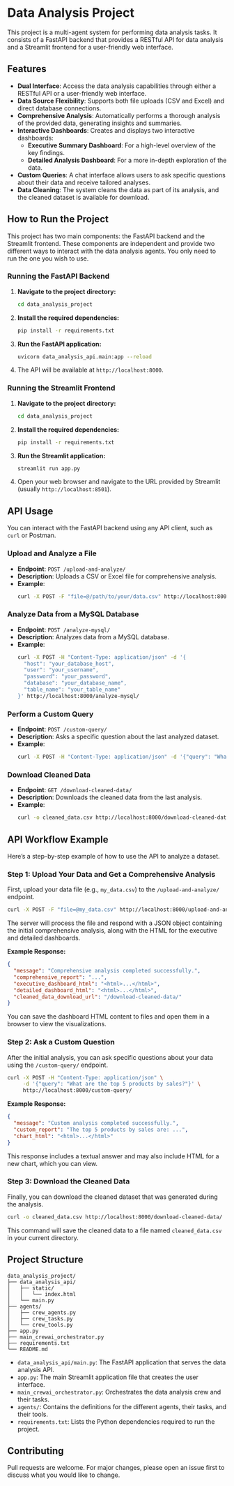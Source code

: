 # Data Analysis Project

This project is a multi-agent system for performing data analysis tasks. It consists of a FastAPI backend that provides a RESTful API for data analysis and a Streamlit frontend for a user-friendly web interface.

## Features

- **Dual Interface**: Access the data analysis capabilities through either a RESTful API or a user-friendly web interface.
- **Data Source Flexibility**: Supports both file uploads (CSV and Excel) and direct database connections.
- **Comprehensive Analysis**: Automatically performs a thorough analysis of the provided data, generating insights and summaries.
- **Interactive Dashboards**: Creates and displays two interactive dashboards:
    - **Executive Summary Dashboard**: For a high-level overview of the key findings.
    - **Detailed Analysis Dashboard**: For a more in-depth exploration of the data.
- **Custom Queries**: A chat interface allows users to ask specific questions about their data and receive tailored analyses.
- **Data Cleaning**: The system cleans the data as part of its analysis, and the cleaned dataset is available for download.

## How to Run the Project

This project has two main components: the FastAPI backend and the Streamlit frontend. These components are independent and provide two different ways to interact with the data analysis agents. You only need to run the one you wish to use.

### Running the FastAPI Backend

1.  **Navigate to the project directory:**
    ```bash
    cd data_analysis_project
    ```
2.  **Install the required dependencies:**
    ```bash
    pip install -r requirements.txt
    ```
3.  **Run the FastAPI application:**
    ```bash
    uvicorn data_analysis_api.main:app --reload
    ```
4.  The API will be available at `http://localhost:8000`.

### Running the Streamlit Frontend

1.  **Navigate to the project directory:**
    ```bash
    cd data_analysis_project
    ```
2.  **Install the required dependencies:**
    ```bash
    pip install -r requirements.txt
    ```
3.  **Run the Streamlit application:**
    ```bash
    streamlit run app.py
    ```
4.  Open your web browser and navigate to the URL provided by Streamlit (usually `http://localhost:8501`).

## API Usage

You can interact with the FastAPI backend using any API client, such as `curl` or Postman.

### Upload and Analyze a File

-   **Endpoint**: `POST /upload-and-analyze/`
-   **Description**: Uploads a CSV or Excel file for comprehensive analysis.
-   **Example**:
    ```bash
    curl -X POST -F "file=@/path/to/your/data.csv" http://localhost:8000/upload-and-analyze/
    ```

### Analyze Data from a MySQL Database

-   **Endpoint**: `POST /analyze-mysql/`
-   **Description**: Analyzes data from a MySQL database.
-   **Example**:
    ```bash
    curl -X POST -H "Content-Type: application/json" -d '{
      "host": "your_database_host",
      "user": "your_username",
      "password": "your_password",
      "database": "your_database_name",
      "table_name": "your_table_name"
    }' http://localhost:8000/analyze-mysql/
    ```

### Perform a Custom Query

-   **Endpoint**: `POST /custom-query/`
-   **Description**: Asks a specific question about the last analyzed dataset.
-   **Example**:
    ```bash
    curl -X POST -H "Content-Type: application/json" -d '{"query": "What is the average value of the sales column?"}' http://localhost:8000/custom-query/
    ```

### Download Cleaned Data

-   **Endpoint**: `GET /download-cleaned-data/`
-   **Description**: Downloads the cleaned data from the last analysis.
-   **Example**:
    ```bash
    curl -o cleaned_data.csv http://localhost:8000/download-cleaned-data/
    ```

## API Workflow Example

Here’s a step-by-step example of how to use the API to analyze a dataset.

### Step 1: Upload Your Data and Get a Comprehensive Analysis

First, upload your data file (e.g., `my_data.csv`) to the `/upload-and-analyze/` endpoint.

```bash
curl -X POST -F "file=@my_data.csv" http://localhost:8000/upload-and-analyze/
```

The server will process the file and respond with a JSON object containing the initial comprehensive analysis, along with the HTML for the executive and detailed dashboards.

**Example Response:**
```json
{
  "message": "Comprehensive analysis completed successfully.",
  "comprehensive_report": "...",
  "executive_dashboard_html": "<html>...</html>",
  "detailed_dashboard_html": "<html>...</html>",
  "cleaned_data_download_url": "/download-cleaned-data/"
}
```

You can save the dashboard HTML content to files and open them in a browser to view the visualizations.

### Step 2: Ask a Custom Question

After the initial analysis, you can ask specific questions about your data using the `/custom-query/` endpoint.

```bash
curl -X POST -H "Content-Type: application/json" \
     -d '{"query": "What are the top 5 products by sales?"}' \
     http://localhost:8000/custom-query/
```

**Example Response:**
```json
{
  "message": "Custom analysis completed successfully.",
  "custom_report": "The top 5 products by sales are: ...",
  "chart_html": "<html>...</html>"
}
```
This response includes a textual answer and may also include HTML for a new chart, which you can view.

### Step 3: Download the Cleaned Data

Finally, you can download the cleaned dataset that was generated during the analysis.

```bash
curl -o cleaned_data.csv http://localhost:8000/download-cleaned-data/
```

This command will save the cleaned data to a file named `cleaned_data.csv` in your current directory.

## Project Structure

```
data_analysis_project/
├── data_analysis_api/
│   ├── static/
│   │   └── index.html
│   └── main.py
├── agents/
│   ├── crew_agents.py
│   ├── crew_tasks.py
│   └── crew_tools.py
├── app.py
├── main_crewai_orchestrator.py
├── requirements.txt
└── README.md
```

-   `data_analysis_api/main.py`: The FastAPI application that serves the data analysis API.
-   `app.py`: The main Streamlit application file that creates the user interface.
-   `main_crewai_orchestrator.py`: Orchestrates the data analysis crew and their tasks.
-   `agents/`: Contains the definitions for the different agents, their tasks, and their tools.
-   `requirements.txt`: Lists the Python dependencies required to run the project.

## Contributing

Pull requests are welcome. For major changes, please open an issue first to discuss what you would like to change.

